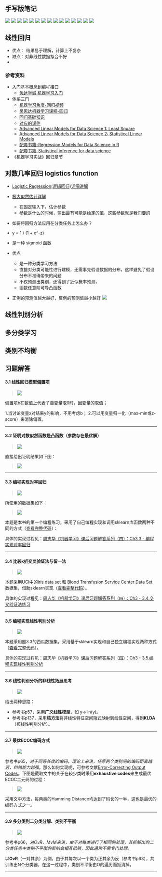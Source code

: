 ## 手写版笔记![](linear_model/linear_model_3.1.jpg)![](linear_model/linear_model_3.2.jpg)![](linear_model/linear_model_3.3.jpg)![](linear_model/linear_model_3.4.jpg)![](linear_model/linear_model_3.5.jpg)![](linear_model/linear_model_3.6.jpg)![](linear_model/linear_model_3.7.jpg)![](linear_model/linear_model_3.8.jpg)![](linear_model/linear_model_3.9.jpg)![](linear_model/linear_model_3.10.jpg)![](linear_model/linear_model_3.11.jpg)![](linear_model/linear_model_3.12.jpg)![](linear_model/linear_model_3.13.jpg)![](linear_model/linear_model_3.14.jpg)![](linear_model/linear_model_3.15.jpg) ## 线性回归* 优点： 结果易于理解，计算上不复杂* 缺点：对非线性数据拟合不好* ### 参考资料* 入门基本概念到编程接口    * [优达学城 机器学习入门](https://classroom.udacity.com/courses/ud120)* 体系三门    * [机器学习角度-回归视频](https://www.coursera.org/learn/ml-regression/home/welcome)    * [吴恩达机器学习课程-回归](https://www.coursera.org/learn/machine-learning/lecture/wlPeP/classification)    * [回归基础知识](https://www.coursera.org/learn/regression-models/home/week/1)    * [对应的课件](linear_model/07_RegressionModels)    * [Advanced Linear Models for Data Science 1: Least Square](https://www.coursera.org/learn/linear-models/home/info)    * [Advanced Linear Models for Data Science 2: Statistical Linear Models](https://www.coursera.org/learn/linear-models-2/home/info)    * [配套书籍-Regression Models for Data Science in R](https://leanpub.com/regmods/read)    * [配套书籍-Statistical inference for data science](https://leanpub.com/LittleInferenceBook/read)* 《机器学习实战》回归章节## 对数几率回归 logistics function* [Logistic Regression(逻辑回归)详细讲解](https://blog.csdn.net/joshly/article/details/50494548)* [极大似然估计详解](https://blog.csdn.net/zengxiantao1994/article/details/72787849)    * 在固定输入下，估计参数    * 参数是什么的时候，输出最有可能是给定的值，这些参数就是我们要的* 如要将回归方法应用在分类任务上怎么办？* y = 1 / (1 + e^-z)* 是一种 sigmoid 函数* 优点    * 是一种分类学习方法    * 直接对分类可能性进行建模，无需事先假设数据的分布，这样避免了假设分布不准确带来的问题    * 不仅预测出类别，还得到了近似概率预测，    * 函数任意阶可导凸函数* 正例的预测值越大越好，反例的预测值越小越好![](linear_model/cross_entroy.png)## 线性判别分析## 多分类学习## 类别不均衡## 习题解答 ###### 3.1 线性回归模型偏置项 ####> ![](./linear_model/Ch3/3.1.png)偏置项b在数值上代表了自变量取0时，因变量的取值；1.当讨论变量x对结果y的影响，不用考虑b；2.可以用变量归一化（max-min或z-score）来消除偏置。----#### 3.2 证明对数似然函数是凸函数（参数存在最优解） ####> ![](./linear_model/Ch3/3.2.png)直接给出证明结果如下图：> ![](./linear_model/Ch3/3.2.1.png)----#### 3.3 编程实现对率回归 ####> ![](./linear_model/Ch3/3.3.png)所使用的数据集如下：> ![](./linear_model/Ch3/3.3.1.png)本题是本书的第一个编程练习，采用了自己编程实现和调用sklearn库函数两种不同的方式（[查看完整代码](https://github.com/PY131/Machine-Learning_ZhouZhihua/tree/master/ch3_linear_model/3.3_logistic_regression_watermelon/)）：具体的实现过程见：[周志华《机器学习》课后习题解答系列（四）：Ch3.3 - 编程实现对率回归](http://blog.csdn.net/snoopy_yuan/article/details/63684219)----#### 3.4 比较k折交叉验证法与留一法 ####> ![](./linear_model/Ch3/3.4.png)本题采用UCI中的[iris data set](http://archive.ics.uci.edu/ml/datasets/Iris) 和 [Blood Transfusion Service Center Data Set](http://archive.ics.uci.edu/ml/datasets/Blood+Transfusion+Service+Center) 数据集，借助sklearn实现（[查看完整代码](https://github.com/PY131/Machine-Learning_ZhouZhihua/tree/master/ch3_linear_model/3.4_cross_validation)）。具体的实现过程见：[周志华《机器学习》课后习题解答系列（四）：Ch3 - 3.4.交叉验证法练习](http://blog.csdn.net/snoopy_yuan/article/details/64131129)----#### 3.5 编程实现线性判别分析 ####> ![](./linear_model/Ch3/3.5.png)本题采用题3.3的西瓜数据集，采用基于sklearn实现和自己独立编程实现两种方式（[查看完整代码](https://github.com/PY131/Machine-Learning_ZhouZhihua/tree/master/ch3_linear_model/3.5_LDA)）。具体的实现过程见：[周志华《机器学习》课后习题解答系列（四）：Ch3 - 3.5.编程实现线性判别分析](http://blog.csdn.net/snoopy_yuan/article/details/64443841)----#### 3.6 线性判别分析的非线性拓展思考 ####> ![](./linear_model/Ch3/3.6.png)给出两种思路：- 参考书p57，采用**广义线性模型**，如 y-> ln(y)。- 参考书p137，采用**核方法**将非线性特征空间隐式映射到线性空间，得到**KLDA**（核线性判别分析）。----#### 3.7 最优ECOC编码方式 ####> ![](./linear_model/Ch3/3.7.png)参考书p65，*对于同等长度的编码，理论上来说，任意两个类别间的编码距离越远，纠错能力越强*。那么如何实现呢，可参考文献[Error-Correcting Output Codes](http://www.ccs.neu.edu/home/vip/teach/MLcourse/4_boosting/lecture_notes/ecoc/ecoc.pdf)。下图是截取文中的关于在较少类时采用**exhaustive codes**来生成最优ECOC二元码的过程：> ![](./linear_model/Ch3/3.7.1.png)采用文中方法，每两类的Hamming Distance均达到了码长的一半，这也是最优的编码方式之一。----#### 3.9 多分类到二分类分解、类别不平衡 ####> ![](./linear_model/Ch3/3.9.png)参考书p66，*对OvR、MvM来说，由于对每类进行了相同的处理，其拆解出的二分类任务中类别不平衡的影响会相互抵销，因此通常不需专门处理。*以**OvR**（一对其余）为例，由于其每次以一个类为正其余为反（参考书p63），共训练出N个分类器，在这一过程中，类别不平衡由O的遍历而抵消掉。----